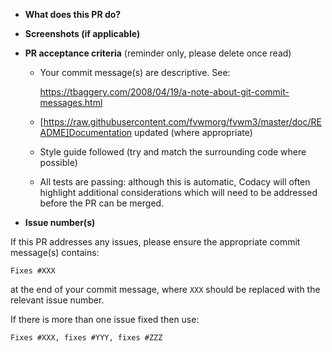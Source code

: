 * **What does this PR do?**

* **Screenshots (if applicable)**

* **PR acceptance criteria** (reminder only, please delete once read)

  - Your commit message(s) are descriptive.  See:

    https://tbaggery.com/2008/04/19/a-note-about-git-commit-messages.html

  - [https://raw.githubusercontent.com/fvwmorg/fvwm3/master/doc/README]Documentation updated (where appropriate)

  - Style guide followed (try and match the surrounding code where possible)

  - All tests are passing:  although this is automatic, Codacy will often
    highlight additional considerations which will need to be addressed before
    the PR can be merged.

* **Issue number(s)**

If this PR addresses any issues, please ensure the appropriate commit
message(s) contains:

```
Fixes #XXX
```

at the end of your commit message, where `XXX` should be replaced with the
relevant issue number.

If there is more than one issue fixed then use:

```
Fixes #XXX, fixes #YYY, fixes #ZZZ
```
